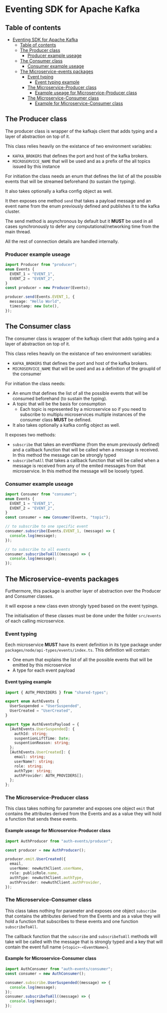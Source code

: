 # Eventing SDK for Apache Kafka

## Table of contents

- [Eventing SDK for Apache Kafka](#eventing-sdk-for-apache-kafka)
  - [Table of contents](#table-of-contents)
  - [The Producer class](#the-producer-class)
    - [Producer example useage](#producer-example-useage)
  - [The Consumer class](#the-consumer-class)
    - [Consumer example useage](#consumer-example-useage)
  - [The Microservice-events packages](#the-microservice-events-packages)
    - [Event typing](#event-typing)
      - [Event typing example](#event-typing-example)
    - [The Microservice-Producer class](#the-microservice-producer-class)
      - [Example useage for Microservice-Producer class](#example-useage-for-microservice-producer-class)
    - [The Microservice-Consumer class](#the-microservice-consumer-class)
      - [Example for Microservice-Consumer class](#example-for-microservice-consumer-class)

## The Producer class

The producer class is wrapper of the kafkajs client that adds typing and a layer of abstraction on top of it.

This class relies heavily on the existance of two environment variables:

- `KAFKA_BROKERS` that defines the port and host of the kafka brokers.
- `MICROSERVICE_NAME` that will be used and as a prefix of the all topics issued by this instance

For initiation the class needs an enum that defines the list of all the possible events that will be streamed beforehand (to sustain the typing).

It also takes optionally a kafka config object as well.

It then exposes one method `send` that takes a payload message and an event name from the enum previously defined and publishes it to the kafka cluster.

The send method is asynchronous by default but it **MUST** be used in all cases synchronously to defer any computational/networking time from the main thread.

All the rest of connection details are handled internally.

### Producer example useage

```typescript
import Producer from "producer";
enum Events {
  EVENT_1 = "EVENT_1",
  EVENT_2 = "EVENT_2",
}
const producer = new Producer(Events);

producer.send(Events.EVENT_1, {
  message: "Hello World",
  timestamp: new Date(),
});
```

## The Consumer class

The consumer class is wrapper of the kafkajs client that adds typing and a layer of abstraction on top of it.

This class relies heavily on the existance of two environment variables:

- `KAFKA_BROKERS` that defines the port and host of the kafka brokers.
- `MICROSERVICE_NAME` that will be used and as a definition of the groupId of the consumer

For initiation the class needs:

- An enum that defines the list of all the possible events that will be consumed beforehand (to sustain the typing).
- A topic that will be the basis for consumption
  - Each topic is represented by a microservice so if you need to subscribe to multiplu microservices multiple instances of the consumer class **MUST** be defined.
- It also takes optionally a kafka config object as well.

It exposes two methods:

- `subscribe` that takes an eventName (from the enum previously defined) and a callback function that will be called when a message is received. In this method the message can be strongly typed
- `subscribeToAll` that takes a callback function that will be called when a message is received from any of the emited messages from that microservice. In this method the message will be loosely typed.

### Consumer example useage

```typescript
import Consumer from "consumer";
enum Events {
  EVENT_1 = "EVENT_1",
  EVENT_2 = "EVENT_2",
}
const consumer = new Consumer(Events, "topic");

// to subscribe to one specific event
consumer.subscribe(Events.EVENT_1, (message) => {
  console.log(message);
});

// to subscribe to all events
consumer.subscribeToAll((message) => {
  console.log(message);
});
```

## The Microservice-events packages

Furthermore, this package is another layer of abstraction over the Producer and Consumer classes.

it will expose a new class even strongly typed based on the event typings.

The initialisation of these classes must be done under the folder `src/events` of each calling microservice.

### Event typing

Eech microservice **MUST** have its event definition in its type package under `packages/node/api-types/events/index.ts`.
This definition will contain:

- One enum that explains the list of all the possible events that will be emitted by this microservice
- A type for each event payload

#### Event typing example

```typescript
import { AUTH_PROVIDERS } from "shared-types";

export enum AuthEvents {
  UserSuspended = "UserSuspended",
  UserCreated = "UserCreated",
}

export type AuthEventsPayload = {
  [AuthEvents.UserSuspended]: {
    authId: string;
    suspentionLiftTime: Date;
    suspentionReason: string;
  };
  [AuthEvents.UserCreated]: {
    email: string;
    userName?: string;
    role: string;
    authType: string;
    authProvider: AUTH_PROVIDERS[];
  };
};
```

### The Microservice-Producer class

This class takes nothing for parameter and exposes one object `emit` that contains the attributes derived from the Events and as a value they will hold a function that sends these events.

#### Example useage for Microservice-Producer class

```typescript
import AuthProducer from "auth-events/producer";

const producer = new AuthProducer();

producer.emit.UserCreated({
  email,
  userName: newAuthClient.userName,
  role: publicRole.name,
  authType: newAuthClient.authType,
  authProvider: newAuthClient.authProvider,
});
```

### The Microservice-Consumer class

This class takes nothing for parameter and exposes one object `subscribe` that contains the attributes derived from the Events and as a value they will hold a function that subscribes to these events and one function `subscribeToAll`.

The callback function that the `subscribe` and `subscribeToAll` methods will take will be called with the message that is strongly typed and a key that will contain the event full name (`<topic>-<EventName>`).

#### Example for Microservice-Consumer class

```typescript
import AuthConsumer from "auth-events/consumer";
const consumer = new AuthConsumer();

consumer.subscribe.UserSuspended((message) => {
  console.log(message);
});
consumer.subscribeToAll((message) => {
  console.log(message);
});
```
